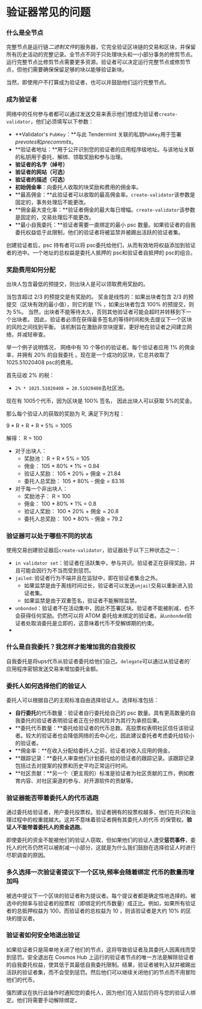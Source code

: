 # 验证器常见的问题

### 什么是全节点

完整节点是运行链*二进制文件*的服务器，它完全验证区块链的交易和区块，并保留所有历史活动的完整记录。全节点不同于只处理块头和一小部分事务的修剪节点。运行完整节点比修剪节点需要更多资源。验证者可以决定运行完整节点或修剪节点，但他们需要确保保留足够的块以能够验证新块。

当然，即使用户不打算成为验证者，也可以并鼓励他们运行完整节点。

### 成为验证者

网络中的任何参与者都可以通过发送交易来表示他们想成为验证者`create-validator`，他们必须填写以下参数：

- **Validator's `PubKey`：**与此 Tendermint 关联的私钥`PubKey`用于签署*prevotes*和*precommits*。
- **验证者地址：**用于公开识别您的验证者的应用程序级地址。与该地址关联的私钥用于委托、解绑、领取奖励和参与治理。
- **验证者的名字（绰号）**
- **验证者的网站（可选）**
- **验证者的描述（可选）**
- **初始佣金率**：向委托人收取的块奖励和费用的佣金率。
- **最高佣金：**此验证者可以收取的最高佣金率。`create-validator`该参数是固定的，事务处理后不能更改。
- **佣金最大变化率：**验证者佣金的最大每日增幅。`create-validator`该参数是固定的，交易处理后不能更改。
- **最小自我委托：**验证者需要一直绑定的最小 psc 数量。如果验证者的自我委托权益低于此限制，他们的验证者将被监禁并被踢出活跃的验证者集。

创建验证者后，psc 持有者可以将 psc委托给他们，从而有效地将权益添加到验证者的池中。一个地址的总权益是委托人抵押的 psc和验证者自抵押的 psc的组合。

### 奖励费用如何分配

出块人包含最低的预提交，则出块人是可以领取费用奖励的。

当包含超过 2/3 的预提交是有奖励的。 奖金是线性的：如果出块者包含 2/3 的预提交（区块有效的最小值），则它的是 1% ，如果出块者包含 100% 的预提交，则为 5%。 当然，出块者不能等待太久，否则其他验证者可能会超时并转移到下一个出块者。 因此，验证者必须在获得最多签名的等待时间和失去提议下一个区块的风险之间找到平衡。 该机制旨在激励非空块提案，更好地在验证者之间建立网络，并减轻审查。



举一个例子说明情况， 网络中有 10 个等价的验证者。每个验证者应用 1% 的佣金率，并拥有 20% 的自我委托 。现在是一个成功的区块，它总共收取了 1025.51020408 psc的费用。

首先征收 2% 的税： 

- `2% * 1025.51020408 = 20.51020408`去社区池。



现在有 1005个代币，因为区块是 100% 签名， 因此出块人可以获取 5%的奖金。

那么每个验证人的获取的奖励为 R, 满足下列方程：

9 *  R  +  R  +  R * 5%  = 1005  

解得： R = 100

- 对于出块人：
	* 奖励池： R +  R * 5%  = 105
	* 佣金： 105  *  80% *  1% = 0.84
	* 验证人奖励： 105 * 20%  + 佣金 =  21.84
	* 委托人总奖励： 105 * 80% - 佣金 = 83.16
- 对于每一个非出块人：
	* 奖励池子： R = 100 
	* 佣金： 100 * 80% * 1% = 0.8 
	* 验证人奖励： 100 * 20%  + 佣金 = 20.8
	* 委托人总奖励： 100 * 80% - 佣金 = 79.2 
	

### 验证器可以处于哪些不同的状态

使用交易创建验证器后`create-validator`，验证器处于以下三种状态之一：

- `in validator set`：验证者在活跃集中，参与共识。验证者正在获得奖励，并且可能会因行为不当而受到惩罚。
- `jailed`: 验证者行为不端并且在监狱中，即在验证者集合之外。
  - 如果监禁是由于离线时间过长，验证者可以发送`unjail`交易以重新进入验证者集。
  - 如果监禁是由于双重签名，验证者不能解除监禁。
- `unbonded`：验证者不在活动集中，因此不签署区块。验证者不能被削减，也不会获得任何奖励。仍然可以将 ATOM 委托给未绑定的验证者。从`unbonded`验证者处取消委托是立即的，这意味着代币不受解绑期的约束。
- 

### 什么是自我委托？我怎样才能增加我的自我授权

自我委托是将ups代币从验证者委托给他们自己。`delegate`可以通过从验证者的`应用程序密钥发送交易来增加委托金额。

### 委托人如何选择他们的验证人

委托人可以根据自己的主观标准自由选择验证人。选择标准包括：

- **自行委托**的代币数量：验证者自行委托给自己的 psc 数量。具有更高数量的自我委托的验证者表明验证者正在分担风险并为其行为承担后果。
- **委托代币数量：**委托给验证者的代币总数。高投票权表明社区信任该验证者。较大的验证者也会降低网络的去中心化，因此建议委托者考虑委托给较小的验证者。
- **佣金率：**在收入分配给委托人之前，验证者对收入应用的佣金。
- **跟踪记录：**委托人审查他们计划委托给的验证者的跟踪记录。该跟踪记录包括过去对提案的投票和历史平均正常运行时间。
- **社区贡献：**另一个（更主观的）标准是验证者为社区贡献的工作，例如教育内容、对社区渠道的参与、对开源软件的贡献等。



### 验证器能否带着委托人的代币逃跑

通过委托给验证者，用户委托投票权。验证者拥有的投票权越多，他们在共识和治理过程中的权重就越大。这并不意味着验证者拥有其委托人的代币 的保管权。**验证人不能带着委托人的资金逃跑**。

即使委托的资金不能被他们的验证人窃取，但如果他们的验证人遭受**惩罚事件**，委托人的代币仍然可以被削减一小部分，这就是为什么我们鼓励在选择验证人时进行尽职调查的原因。



### 多久选择一次验证者提议下一个区块,频率会随着绑定 代币的数量而增加吗

被选中提议下一个区块的验证者称为提议者。每个提议者都是确定性地选择的。被选中的频率与验证者的投票权（即绑定的代币数量）成正比。例如，如果所有验证者的总抵押权益为 100，而验证者的总权益为 10 ，则该验证者是大约 10% 的区块的提议者。



### 验证者如何安全地退出验证

如果验证者只是简单地关闭了他们的节点，这将导致验证者及其委托人因离线而受到惩罚。安全退出在 Cosmos Hub 上运行的验证者节点的唯一方法是解除验证者的自我委托权益，使其低于其最低自我委托限制。结果，验证者被判入狱并被踢出活跃的验证者集，而不会受到惩罚。然后他们可以继续关闭他们的节点而不用冒险他们的代币。

强烈建议在执行此操作时通知您的委托人，因为他们在入狱后仍将与您的验证人绑定。他们将需要手动解除绑定，